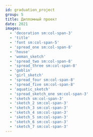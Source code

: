```yaml
---
id: graduation_project
group: 5
title: Дипломный проект
date: 2021
images:
  - 'decoration sm:col-span-3'
  - 'title'
  - 'font sm:col-span-5'
  - 'spread_one sm:col-span-8'
  - 'house'
  - 'woman_sketch'
  - 'spread_two sm:col-span-8'
  - 'spread_three sm:col-span-8'
  - 'goblin'
  - 'girl_sketch'
  - 'spread_four sm:col-span-8'
  - 'spread_five sm:col-span-8'
  - 'aquatic_sketch'
  - 'spread_sketch_one sm:col-span-3'
  - 'sketch sm:col-span-3'
  - 'sketch_2 sm:col-span-3'
  - 'sketch_3 sm:col-span-3'
  - 'sketch_4 sm:col-span-3'
  - 'sketch_5 sm:col-span-3'
  - 'sketch_6 sm:col-span-3'
  - 'sketch_7 sm:col-span-3'
---
```

